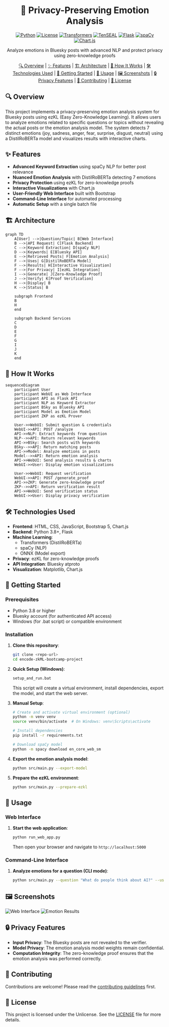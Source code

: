 <div align="center">

# 🔏 Privacy-Preserving Emotion Analysis

[![Python](https://img.shields.io/badge/python-3.8+-blue.svg)](https://www.python.org/downloads/)
[![License](https://img.shields.io/badge/license-Unlicense-green.svg)](LICENSE)
[![Transformers](https://img.shields.io/badge/🤗_Transformers-v4.28+-blueviolet.svg)](https://huggingface.co/transformers/)
[![TenSEAL](https://img.shields.io/badge/ezKL-Latest-orange.svg)](https://github.com/zkonduit/ezkl)
[![Flask](https://img.shields.io/badge/Flask-v2.0+-lightgrey.svg)](https://flask.palletsprojects.com/)
[![spaCy](https://img.shields.io/badge/spaCy-v3.5+-9cf.svg)](https://spacy.io/)
[![Chart.js](https://img.shields.io/badge/Chart.js-v3.9+-yellow.svg)](https://www.chartjs.org/)

<!-- <p align="center">
  <img src="https://user-images.githubusercontent.com/your-username/encode-zkML-bootcamp-project/screenshots/banner.png" alt="Project Banner" width="600">
</p> -->

Analyze emotions in Bluesky posts with advanced NLP and protect privacy using zero-knowledge proofs

</div>

<div align="center">

 [🔍 Overview](#-overview)
| [✨ Features](#-features)
| [🏗️ Architecture](#️-architecture)
| [🔄 How It Works](#-how-it-works)
| [🛠️ Technologies Used](#️-technologies-used)
| [🚀 Getting Started](#-getting-started)
| [📘 Usage](#-usage)
| [🖼️ Screenshots](#️-screenshots)
| [🔒 Privacy Features](#-privacy-features)
| [🤝 Contributing](#-contributing)
| [📄 License](#-license)

</div>

## 🔍 Overview

This project implements a privacy-preserving emotion analysis system for Bluesky posts using ezKL (Easy Zero-Knowledge Learning). It allows users to analyze emotions related to specific questions or topics without revealing the actual posts or the emotion analysis model. The system detects 7 distinct emotions (joy, sadness, anger, fear, surprise, disgust, neutral) using a DistilRoBERTa model and visualizes results with interactive charts.

## ✨ Features

- **Advanced Keyword Extraction** using spaCy NLP for better post relevance
- **Nuanced Emotion Analysis** with DistilRoBERTa detecting 7 emotions
- **Privacy Protection** using ezKL for zero-knowledge proofs
- **Interactive Visualizations** with Chart.js
- **User-Friendly Web Interface** built with Bootstrap
- **Command-Line Interface** for automated processing
- **Automatic Setup** with a single batch file

## 🏗️ Architecture

```mermaid
graph TD
    A[User] -->|Question/Topic| B[Web Interface]
    B -->|API Request| C[Flask Backend]
    C -->|Keyword Extraction| D[spaCy NLP]
    D -->|Keywords| E[Bluesky API]
    E -->|Retrieved Posts| F[Emotion Analysis]
    F -->|Uses| G[DistilRoBERTa Model]
    F -->|Results| H[Interactive Visualization]
    F -->|For Privacy| I[ezKL Integration]
    I -->|Generate| J[Zero-Knowledge Proof]
    J -->|Verify| K[Proof Verification]
    H -->|Display| B
    K -->|Status| B
    
    subgraph Frontend
    B
    H
    end
    
    subgraph Backend Services
    C
    D
    E
    F
    G
    I
    J
    K
    end
```

## 🔄 How It Works

```mermaid
sequenceDiagram
    participant User
    participant WebUI as Web Interface
    participant API as Flask API
    participant NLP as Keyword Extractor
    participant BSky as Bluesky API
    participant Model as Emotion Model
    participant ZKP as ezKL Prover

    User->>WebUI: Submit question & credentials
    WebUI->>API: POST /analyze
    API->>NLP: Extract keywords from question
    NLP-->>API: Return relevant keywords
    API->>BSky: Search posts with keywords
    BSky-->>API: Return matching posts
    API->>Model: Analyze emotions in posts
    Model-->>API: Return emotion analysis
    API->>WebUI: Send analysis results & charts
    WebUI->>User: Display emotion visualizations
    
    User->>WebUI: Request verification
    WebUI->>API: POST /generate_proof
    API->>ZKP: Generate zero-knowledge proof
    ZKP-->>API: Return verification result
    API->>WebUI: Send verification status
    WebUI->>User: Display privacy verification
```

## 🛠️ Technologies Used

- **Frontend**: HTML, CSS, JavaScript, Bootstrap 5, Chart.js
- **Backend**: Python 3.8+, Flask
- **Machine Learning**: 
  - Transformers (DistilRoBERTa)
  - spaCy (NLP)
  - ONNX (Model export)
- **Privacy**: ezKL for zero-knowledge proofs
- **API Integration**: Bluesky atproto
- **Visualization**: Matplotlib, Chart.js

## 🚀 Getting Started

### Prerequisites

- Python 3.8 or higher
- Bluesky account (for authenticated API access)
- Windows (for .bat script) or compatible environment

### Installation

1. **Clone this repository**:
   ```bash
   git clone <repo-url>
   cd encode-zkML-bootcamp-project
   ```

2. **Quick Setup (Windows)**:
   ```bash
   setup_and_run.bat
   ```
   This script will create a virtual environment, install dependencies, export the model, and start the web server.

3. **Manual Setup**:
   ```bash
   # Create and activate virtual environment (optional)
   python -m venv venv
   source venv/bin/activate  # On Windows: venv\Scripts\activate
   
   # Install dependencies
   pip install -r requirements.txt
   
   # Download spaCy model
   python -m spacy download en_core_web_sm
   ```

4. **Export the emotion analysis model**:
   ```bash
   python src/main.py --export-model
   ```

5. **Prepare the ezKL environment**:
   ```bash
   python src/main.py --prepare-ezkl
   ```

## 📘 Usage

### Web Interface

1. **Start the web application**:
   ```bash
   python run_web_app.py
   ```
   Then open your browser and navigate to `http://localhost:5000`

### Command-Line Interface

1. **Analyze emotions for a question (CLI mode)**:
   ```bash
   python src/main.py --question "What do people think about AI?" --username your_bluesky_username --password your_bluesky_password --visualize
   ```

## 🖼️ Screenshots

![Web Interface](screenshots/web_interface.png)
![Emotion Results](screenshots/sentiment_results.png)

## 🔒 Privacy Features

- **Input Privacy**: The Bluesky posts are not revealed to the verifier.
- **Model Privacy**: The emotion analysis model weights remain confidential.
- **Computation Integrity**: The zero-knowledge proof ensures that the emotion analysis was performed correctly.

## 🤝 Contributing

Contributions are welcome! Please read the [contributing guidelines](CONTRIBUTING.md) first.

## 📄 License

This project is licensed under the Unlicense. See the [LICENSE](LICENSE) file for more details.
